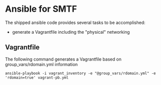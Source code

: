 Ansible for SMTF
=====
The shipped ansible code provides several tasks to be accomplished:
- generate a Vagrantfile including the "physical" networking

Vagrantfile
-----
The following command generates a Vagrantfile based on group_vars/rdomain.yml information
````
ansible-playbook -i vagrant_inventory -e "@group_vars/rdomain.yml" -e 'rdomain=true' vagrant-pb.yml
````
